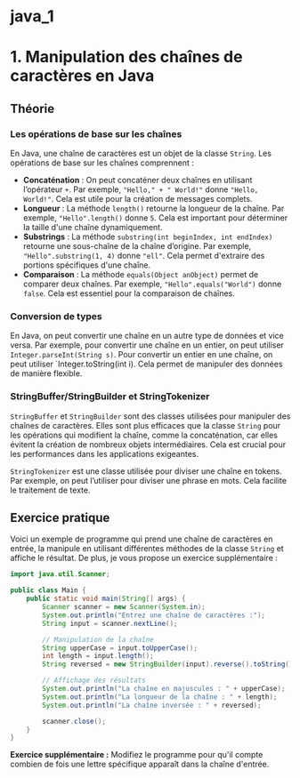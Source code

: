 # java_1

# 1. Manipulation des chaînes de caractères en Java

## Théorie

### Les opérations de base sur les chaînes

En Java, une chaîne de caractères est un objet de la classe `String`. Les opérations de base sur les chaînes comprennent :

- **Concaténation** : On peut concaténer deux chaînes en utilisant l’opérateur `+`. Par exemple, `"Hello," + " World!"` donne `"Hello, World!"`. Cela est utile pour la création de messages complets.
- **Longueur** : La méthode `length()` retourne la longueur de la chaîne. Par exemple, `"Hello".length()` donne `5`. Cela est important pour déterminer la taille d'une chaîne dynamiquement.
- **Substrings** : La méthode `substring(int beginIndex, int endIndex)` retourne une sous-chaîne de la chaîne d’origine. Par exemple, `"Hello".substring(1, 4)` donne `"ell"`. Cela permet d'extraire des portions spécifiques d'une chaîne.
- **Comparaison** : La méthode `equals(Object anObject)` permet de comparer deux chaînes. Par exemple, `"Hello".equals("World")` donne `false`. Cela est essentiel pour la comparaison de chaînes.

### Conversion de types

En Java, on peut convertir une chaîne en un autre type de données et vice versa. Par exemple, pour convertir une chaîne en un entier, on peut utiliser `Integer.parseInt(String s)`. Pour convertir un entier en une chaîne, on peut utiliser `Integer.toString(int i). Cela permet de manipuler des données de manière flexible.

### StringBuffer/StringBuilder et StringTokenizer

`StringBuffer` et `StringBuilder` sont des classes utilisées pour manipuler des chaînes de caractères. Elles sont plus efficaces que la classe `String` pour les opérations qui modifient la chaîne, comme la concaténation, car elles évitent la création de nombreux objets intermédiaires. Cela est crucial pour les performances dans les applications exigeantes.

`StringTokenizer` est une classe utilisée pour diviser une chaîne en tokens. Par exemple, on peut l’utiliser pour diviser une phrase en mots. Cela facilite le traitement de texte.

## Exercice pratique

Voici un exemple de programme qui prend une chaîne de caractères en entrée, la manipule en utilisant différentes méthodes de la classe `String` et affiche le résultat. De plus, je vous propose un exercice supplémentaire :

```java
import java.util.Scanner;

public class Main {
    public static void main(String[] args) {
        Scanner scanner = new Scanner(System.in);
        System.out.println("Entrez une chaîne de caractères :");
        String input = scanner.nextLine();

        // Manipulation de la chaîne
        String upperCase = input.toUpperCase();
        int length = input.length();
        String reversed = new StringBuilder(input).reverse().toString();

        // Affichage des résultats
        System.out.println("La chaîne en majuscules : " + upperCase);
        System.out.println("La longueur de la chaîne : " + length);
        System.out.println("La chaîne inversée : " + reversed);

        scanner.close();
    }
}

```

**Exercice supplémentaire :** Modifiez le programme pour qu'il compte combien de fois une lettre spécifique apparaît dans la chaîne d'entrée. 

#